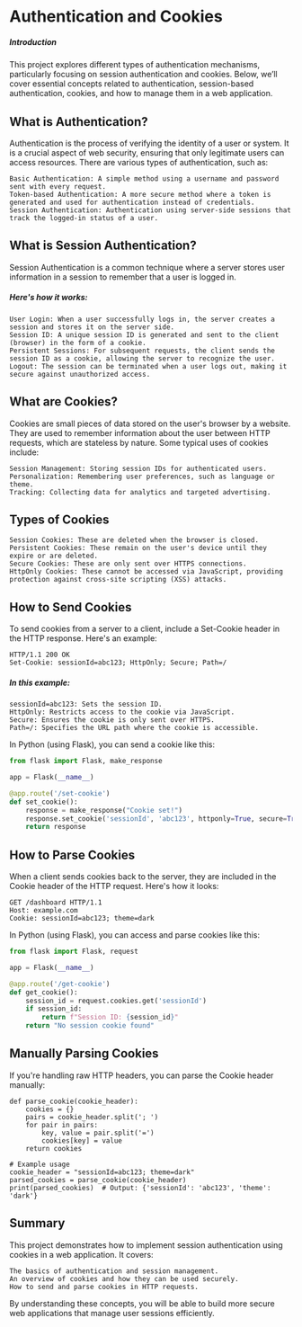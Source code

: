 # Authentication and Cookies
##### Introduction

This project explores different types of authentication mechanisms, particularly focusing on session authentication and cookies. Below, we’ll cover essential concepts related to authentication, session-based authentication, cookies, and how to manage them in a web application.
## What is Authentication?

Authentication is the process of verifying the identity of a user or system. It is a crucial aspect of web security, ensuring that only legitimate users can access resources. There are various types of authentication, such as:

    Basic Authentication: A simple method using a username and password sent with every request.
    Token-based Authentication: A more secure method where a token is generated and used for authentication instead of credentials.
    Session Authentication: Authentication using server-side sessions that track the logged-in status of a user.

## What is Session Authentication?

Session Authentication is a common technique where a server stores user information in a session to remember that a user is logged in.
##### Here's how it works:

    User Login: When a user successfully logs in, the server creates a session and stores it on the server side.
    Session ID: A unique session ID is generated and sent to the client (browser) in the form of a cookie.
    Persistent Sessions: For subsequent requests, the client sends the session ID as a cookie, allowing the server to recognize the user.
    Logout: The session can be terminated when a user logs out, making it secure against unauthorized access.

## What are Cookies?

Cookies are small pieces of data stored on the user's browser by a website. They are used to remember information about the user between HTTP requests, which are stateless by nature. Some typical uses of cookies include:

    Session Management: Storing session IDs for authenticated users.
    Personalization: Remembering user preferences, such as language or theme.
    Tracking: Collecting data for analytics and targeted advertising.

## Types of Cookies

    Session Cookies: These are deleted when the browser is closed.
    Persistent Cookies: These remain on the user's device until they expire or are deleted.
    Secure Cookies: These are only sent over HTTPS connections.
    HttpOnly Cookies: These cannot be accessed via JavaScript, providing protection against cross-site scripting (XSS) attacks.

## How to Send Cookies

To send cookies from a server to a client, include a Set-Cookie header in the HTTP response. Here's an example:
```http
HTTP/1.1 200 OK
Set-Cookie: sessionId=abc123; HttpOnly; Secure; Path=/
```
##### In this example:

    sessionId=abc123: Sets the session ID.
    HttpOnly: Restricts access to the cookie via JavaScript.
    Secure: Ensures the cookie is only sent over HTTPS.
    Path=/: Specifies the URL path where the cookie is accessible.

In Python (using Flask), you can send a cookie like this:
```python
from flask import Flask, make_response

app = Flask(__name__)

@app.route('/set-cookie')
def set_cookie():
    response = make_response("Cookie set!")
    response.set_cookie('sessionId', 'abc123', httponly=True, secure=True)
    return response
```
## How to Parse Cookies

When a client sends cookies back to the server, they are included in the Cookie header of the HTTP request. Here's how it looks:
```http
GET /dashboard HTTP/1.1
Host: example.com
Cookie: sessionId=abc123; theme=dark
```
In Python (using Flask), you can access and parse cookies like this:
```python
from flask import Flask, request

app = Flask(__name__)

@app.route('/get-cookie')
def get_cookie():
    session_id = request.cookies.get('sessionId')
    if session_id:
        return f"Session ID: {session_id}"
    return "No session cookie found"
```
## Manually Parsing Cookies

If you're handling raw HTTP headers, you can parse the Cookie header manually:
```
def parse_cookie(cookie_header):
    cookies = {}
    pairs = cookie_header.split('; ')
    for pair in pairs:
        key, value = pair.split('=')
        cookies[key] = value
    return cookies

# Example usage
cookie_header = "sessionId=abc123; theme=dark"
parsed_cookies = parse_cookie(cookie_header)
print(parsed_cookies)  # Output: {'sessionId': 'abc123', 'theme': 'dark'}
```
## Summary

This project demonstrates how to implement session authentication using cookies in a web application. It covers:

    The basics of authentication and session management.
    An overview of cookies and how they can be used securely.
    How to send and parse cookies in HTTP requests.

By understanding these concepts, you will be able to build more secure web applications that manage user sessions efficiently.
